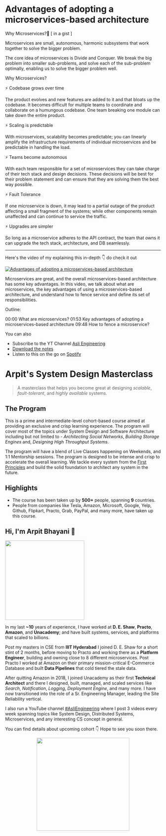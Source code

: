 Advantages of adopting a microservices-based architecture
===


Why Microservices?🤔 [ in a gist ]

Microservices are small, autonomous, harmonic subsystems that work together to solve the bigger problem.

The core idea of microservices is Divide and Conquer. We break the big problem into smaller sub-problems, and solve each of the sub-problem optimally, enabling us to solve the bigger problem well.

Why Microservices?

⚡ Codebase grows over time

The product evolves and new features are added to it and that bloats up the codebase. It becomes difficult for multiple teams to coordinate and collaborate on a humungous codebase. One team breaking one module can take down the entire product.

⚡ Scaling is predictable

With microservices, scalability becomes predictable; you can linearly amplify the infrastructure requirements of individual microservices and be predictable in handling the load.

⚡ Teams become autonomous

With each team responsible for a set of microservices they can take charge of their tech stack and design decisions. These decisions will be best for their problem statement and can ensure that they are solving them the best way possible.

⚡ Fault Tolerance

If one microservice is down, it may lead to a partial outage of the product affecting a small fragment of the systems; while other components remain unaffected and can continue to service the traffic.

⚡ Upgrades are simpler

So long as a microservice adheres to the API contract, the team that owns it can upgrade the tech stack, architecture, and DB seamlessly.
<hr />


<p>Here's the video of my explaining this in-depth 👇‍ do check it out</p>

[![Advantages of adopting a microservices-based architecture](https://i.ytimg.com/vi/JPj6mhVLQN0/mqdefault.jpg)](https://www.youtube.com/watch?v=JPj6mhVLQN0)

Microservices are great, and the overall microservices-based architecture has some key advantages. In this video, we talk about what are microservices, the key advantages of using a microservices-based architecture, and understand how to fence service and define its set of responsibilities.

Outline:

00:00 What are microservices?
01:53 Key advantages of adopting a microservices-based architecture
09:48 How to fence a microservice?

You can also
 - Subscribe to the YT Channel [Asli Engineering](https://youtube.com/c/ArpitBhayani)
 - [Download the notes](https://drive.google.com/file/d/1lK2e3me09VNz51DWDunI5xDmlgLnOvfC/view?usp=sharing)
 - Listen to this on the go on [Spotify](https://open.spotify.com/show/7qMoamm2iZQrsPVm6IQLoD)

# Arpit's System Design Masterclass

> A masterclass that helps you become great at designing _scalable_, _fault-tolerant_, and _highly available_ systems.

## The Program

This is a prime and intermediate-level cohort-based course aimed at providing an exclusive and crisp learning experience. The program will cover most of the topics under System Design and Software Architecture including but not limited to - _Architecting Social Networks_, _Building Storage Engines_ and, _Designing High Throughput Systems_.

The program will have a blend of Live Classes happening on Weekends, and 1:1 Mentorship sessions. The program is designed to be intense and crisp to accelerate the overall learning. We tackle every system from the [First Principles](https://en.wikipedia.org/wiki/First_principle) and build the solid foundation to architect any system in the future.


## Highlights

 - The course has been taken up by __500+__ people, spanning __9__ countries.
 - People from companies like Tesla, Amazon, Microsoft, Google, Yelp, Github, Flipkart, Practo, Grab, PayPal, and many more, have taken up this course.


## Hi, I'm Arpit Bhayani 👋

<img width="256px" src="https://arpitbhayani.me/static/img/arpit.jpg" />

In my last **~10** years of experience, I have worked at **D. E. Shaw**, **Practo**, **Amazon**, and **Unacademy**; and have built systems, services, and platforms that scaled to billions.

Post my masters in CSE from **IIIT Hyderabad** I joined D. E. Shaw for a short stint of 2 months, before moving to Practo and working there as a **Platform Engineer**, building and owning close to 8 different microservices. Post Practo I worked at Amazon on their primary mission-critical E-Commerce Database and built **Data Pipelines** that cold tiered the stale data.

After quitting Amazon in 2018, I joined Unacademy as their first **Technical Architect** and there I designed, built, managed, and scaled services like _Search_, _Notification_, _Logging_, _Deployment Engine_, and many more. I have now transitioned into the role of a Sr. Engineering Manager, leading the Site Reliability vertical.

I also run a YouTube channel [#AsliEngineering](https://www.youtube.com/c/ArpitBhayani) where I post 3 videos every week spanning topics like System Design, Distributed Systems, Microservices, and any interesting CS concept in general.

You can find details about upcoming cohort 👇‍ Hope to see you soon there.

<center>
<a target="_blank" href="https://arpitbhayani.me/masterclass">
<img src="https://user-images.githubusercontent.com/4745789/137859181-d4499cf4-ce65-4466-8b88-a078ece0f081.PNG" width="300px" />
</a>
</center>